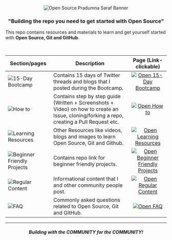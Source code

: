 <p align="center"><img alt="Open Source Pradumna Saraf Banner" src="https://github.com/Pradumnasaraf/open-source-with-pradumna/assets/51878265/7bea2255-0f92-4a4e-bb74-fc88bd87ed0a"></p>

<h3 align="center"><b>"Building the repo you need to get started with Open Source"</b></h3>

This repo contains resources and materials to learn and get yourself started with **Open Source, Git and GitHub**.

<br>

| Section/pages                                                                                                                        | Description                                                                                                                                 |                                                                      Page (Link- clickable)                                                                      |
| ------------------------------------------------------------------------------------------------------------------------------------ | ------------------------------------------------------------------------------------------------------------------------------------------- | :--------------------------------------------------------------------------------------------------------------------------------------------------------------: |
| ![15-Day Bootcamp](https://user-images.githubusercontent.com/51878265/188307753-9058d1d1-e66b-49a1-a37b-69c47bcce316.png)            | Contains 15 days of Twitter threads and blogs that I posted during the Bootcamp.                                                            |       [![Open 15-Day Bootcamp](https://user-images.githubusercontent.com/51878265/188310366-7eb5925a-4cbb-4613-94f7-b437cd892d81.png)](./docs/bootcamp.md)     |
| ![How to](https://user-images.githubusercontent.com/51878265/188307747-e12e1926-1d07-4ac5-afa7-f21f6f7eb6b1.png)                     | Contains step by step guide (Written + Screenshots + Video) on how to create an Issue, cloning/forking a repo, creating a Pull Request etc. |         [![Open How to](https://user-images.githubusercontent.com/51878265/188310366-7eb5925a-4cbb-4613-94f7-b437cd892d81.png)](/docs/how-to/create-repo.md)         |
| ![Learning Resources](https://user-images.githubusercontent.com/51878265/188307752-a0703d5b-98e7-49f8-8dd2-1c5a2953f81c.png)         | Other Resources like videos, blogs and images to learn Open Source, Git and Github.                                                         |     [![Open Learning Resources](https://user-images.githubusercontent.com/51878265/188310366-7eb5925a-4cbb-4613-94f7-b437cd892d81.png)](./docs/resources.md)    |
| ![Beginner Friendly Projects](https://user-images.githubusercontent.com/51878265/188307748-0b59c6ce-e483-4fcc-999e-a8cba7e4a861.png) | Contains repo link for beginner friendly projects.                                                                                          | [![Open Beginner Friendly Projects](https://user-images.githubusercontent.com/51878265/188310366-7eb5925a-4cbb-4613-94f7-b437cd892d81.png)](./docs/beginners.md) |
| ![Regular Content](https://user-images.githubusercontent.com/51878265/188307750-4f9f8b70-dd26-4d99-93b8-eb9612f87520.png)            | Informational content that I and other community people post.                                                                               |       [![Open Regular Content](https://user-images.githubusercontent.com/51878265/188310366-7eb5925a-4cbb-4613-94f7-b437cd892d81.png)](./docs/regular.md)        |
| ![FAQ](https://user-images.githubusercontent.com/51878265/188307745-5803f82b-4c37-4a90-9f88-ab173e490430.png)                        | Commonly asked questions related to Open Source, Git and GitHub.                                                                            |               [![Open FAQ](https://user-images.githubusercontent.com/51878265/188310366-7eb5925a-4cbb-4613-94f7-b437cd892d81.png)](./docs/faq.md)                |

---

<div align="center">
    <h5>Building with the COMMUNITY for the COMMUNITY!</h5>
</div>
